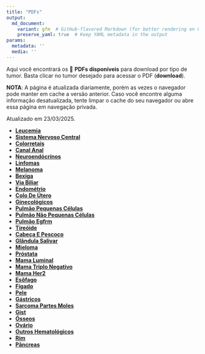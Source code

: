 ```yaml
---
title: "PDFs"
output: 
  md_document:
    variant: gfm  # GitHub-flavored Markdown (for better rendering on GitHub)
    preserve_yaml: true  # Keep YAML metadata in the output
params:
  metadata: ''
  media: ''
---
```


<script async src="https://scripts.simpleanalyticscdn.com/latest.js"></script>

Aqui você encontrará os 📝 **PDFs disponíveis** para download por tipo
de tumor. Basta clicar no tumor desejado para acessar o PDF
(**download**).

**NOTA**: A página é atualizada diariamente, porém as vezes o navegador
pode manter em cache a versão anterior. Caso você encontre alguma
informação desatualizada, tente limpar o cache do seu navegador ou abre
essa página em navegação privada.

Atualizado em 23/03/2025.

- [**Leucemia**](https://coeoralmeds-e768.restdb.io/media/67df9a44f63b80480015d7a6?download=true)
- [**Sistema Nervoso
  Central**](https://coeoralmeds-e768.restdb.io/media/67df9a45f63b80480015d7a9?download=true)
- [**Colorretais**](https://coeoralmeds-e768.restdb.io/media/67df9a48f63b80480015d7af?download=true)
- [**Canal
  Anal**](https://coeoralmeds-e768.restdb.io/media/67df9a49f63b80480015d7b0?download=true)
- [**Neuroendócrinos**](https://coeoralmeds-e768.restdb.io/media/67df9a4af63b80480015d7b2?download=true)
- [**Linfomas**](https://coeoralmeds-e768.restdb.io/media/67df9a4bf63b80480015d7b4?download=true)
- [**Melanoma**](https://coeoralmeds-e768.restdb.io/media/67df9a4df63b80480015d7b7?download=true)
- [**Bexiga**](https://coeoralmeds-e768.restdb.io/media/67df9a4ef63b80480015d7b9?download=true)
- [**Via
  Biliar**](https://coeoralmeds-e768.restdb.io/media/67df9a4ff63b80480015d7bb?download=true)
- [**Endométrio**](https://coeoralmeds-e768.restdb.io/media/67df9a50f63b80480015d7bd?download=true)
- [**Colo De
  Útero**](https://coeoralmeds-e768.restdb.io/media/67df9a52f63b80480015d7bf?download=true)
- [**Ginecológicos**](https://coeoralmeds-e768.restdb.io/media/67df9a53f63b80480015d7c1?download=true)
- [**Pulmão Pequenas
  Células**](https://coeoralmeds-e768.restdb.io/media/67df9a54f63b80480015d7c3?download=true)
- [**Pulmão Não Pequenas
  Células**](https://coeoralmeds-e768.restdb.io/media/67df9a56f63b80480015d7c5?download=true)
- [**Pulmão
  Egfrm**](https://coeoralmeds-e768.restdb.io/media/67df9a57f63b80480015d7c7?download=true)
- [**Tireóide**](https://coeoralmeds-e768.restdb.io/media/67df9a5af63b80480015d7cb?download=true)
- [**Cabeça E
  Pescoço**](https://coeoralmeds-e768.restdb.io/media/67df9a5bf63b80480015d7cd?download=true)
- [**Glândula
  Salivar**](https://coeoralmeds-e768.restdb.io/media/67df9a5df63b80480015d7cf?download=true)
- [**Mieloma**](https://coeoralmeds-e768.restdb.io/media/67df9a5ef63b80480015d7d1?download=true)
- [**Próstata**](https://coeoralmeds-e768.restdb.io/media/67df9a5ff63b80480015d7d3?download=true)
- [**Mama
  Luminal**](https://coeoralmeds-e768.restdb.io/media/67df9a62f63b80480015d7d7?download=true)
- [**Mama Triplo
  Negativo**](https://coeoralmeds-e768.restdb.io/media/67df9a63f63b80480015d7d9?download=true)
- [**Mama
  Her2**](https://coeoralmeds-e768.restdb.io/media/67df9a64f63b80480015d7db?download=true)
- [**Esôfago**](https://coeoralmeds-e768.restdb.io/media/67df9a66f63b80480015d7dd?download=true)
- [**Fígado**](https://coeoralmeds-e768.restdb.io/media/67df9a67f63b80480015d7df?download=true)
- [**Pele**](https://coeoralmeds-e768.restdb.io/media/67df9a68f63b80480015d7e1?download=true)
- [**Gástricos**](https://coeoralmeds-e768.restdb.io/media/67df9a6af63b80480015d7e3?download=true)
- [**Sarcoma Partes
  Moles**](https://coeoralmeds-e768.restdb.io/media/67df9a6bf63b80480015d7e5?download=true)
- [**Gist**](https://coeoralmeds-e768.restdb.io/media/67df9a6cf63b80480015d7e7?download=true)
- [**Ósseos**](https://coeoralmeds-e768.restdb.io/media/67df9a6df63b80480015d7e9?download=true)
- [**Ovário**](https://coeoralmeds-e768.restdb.io/media/67df9a6ff63b80480015d7eb?download=true)
- [**Outros
  Hematológicos**](https://coeoralmeds-e768.restdb.io/media/67df9a70f63b80480015d7ed?download=true)
- [**Rim**](https://coeoralmeds-e768.restdb.io/media/67df9a72f63b80480015d7ef?download=true)
- [**Pâncreas**](https://coeoralmeds-e768.restdb.io/media/67df9a73f63b80480015d7f1?download=true)
